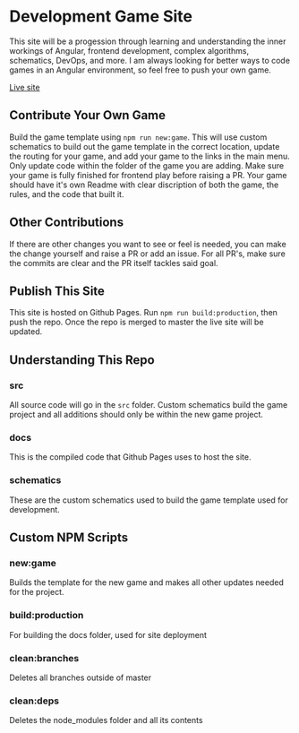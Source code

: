 # Development Game Site

This site will be a progession through learning and understanding the inner workings of Angular, frontend development, complex algorithms, schematics, DevOps, and more. I am always looking for better ways to code games in an Angular environment, so feel free to push your own game.

[Live site](https://badassbison.github.io/game-site/)

## Contribute Your Own Game

Build the game template using `npm run new:game`. This will use custom schematics to build out the game template in the correct location, update the routing for your game, and add your game to the links in the main menu. Only update code within the folder of the game you are adding. Make sure your game is fully finished for frontend play before raising a PR. Your game should have it's own Readme with clear discription of both the game, the rules, and the code that built it.

## Other Contributions

If there are other changes you want to see or feel is needed, you can make the change yourself and raise a PR or add an issue. For all PR's, make sure the commits are clear and the PR itself tackles said goal.

## Publish This Site

This site is hosted on Github Pages. Run `npm run build:production`, then push the repo. Once the repo is merged to master the live site will be updated.

## Understanding This Repo

### src

All source code will go in the `src` folder. Custom schematics build the game project and all additions should only be within the new game project.

### docs

This is the compiled code that Github Pages uses to host the site.

### schematics

These are the custom schematics used to build the game template used for development.

## Custom NPM Scripts

### new:game

Builds the template for the new game and makes all other updates needed for the project.

### build:production

For building the docs folder, used for site deployment

### clean:branches

Deletes all branches outside of master

### clean:deps

Deletes the node_modules folder and all its contents
